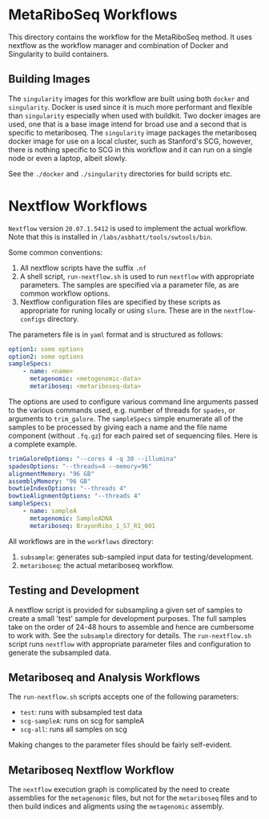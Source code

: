 # MetaRiboSeq Workflows

This directory contains the workflow for the MetaRiboSeq method.
It uses nextflow as the workflow manager and combination of
Docker and Singularity to build containers.

## Building Images

The `singularity` images for this workflow are built using both `docker`
and `singularity`. Docker is used since it is much more performant and
flexible than `singularity` especially when used with buildkit. Two
docker images are used, one that is a base image intend for broad
use and a second that is specific to metariboseq. The `singularity` image
packages the metariboseq docker image for use on a local cluster, such
as Stanford's SCG, however, there is nothing specific to SCG in this
workflow and it can run on a single node or even a laptop, albeit slowly.

See the `./docker` and `./singularity` directories for build scripts etc.

# Nextflow Workflows

`Nextflow` version `20.07.1.5412` is used to implement the actual workflow.
Note that this is installed in `/labs/asbhatt/tools/swtools/bin`.

Some common conventions:

1. All nextflow scripts have the suffix `.nf`
2. A shell script, `run-nextflow.sh` is used to run `nextflow` with
appropriate parameters. The samples are specified via a parameter file,
as are common workflow options.
3. Nextflow configuration files are specified by these scripts as appropriate
for runing locally or using `slurm`. These are in the `nextflow-configs`
directory.

The parameters file is in `yaml` format and is structured as follows:

```yaml
option1: some options
option2: some options
sampleSpecs:
    - name: <name>
      metagenomic: <metogenomic-data>
      metariboseq: <metariboseq-data>
```

The options are used to configure various command line arguments
passed to the various commands used, e.g. number of threads for `spades`,
or arguments to `trim_galore`. The `sampleSpecs` simple enumerate all
of the samples to be processed by giving each a name and the file name
component (without `.fq.gz`) for each paired set of sequencing files.
Here is a complete example.

```yaml
trimGaloreOptions: "--cores 4 -q 30 --illumina"
spadesOptions: "--threads=4 --memory=96"
alignmentMemory: "96 GB"
assemblyMemory: "96 GB"
bowtieIndexOptions: "--threads 4"
bowtieAlignmentOptions: "--threads 4"
sampleSpecs:
    - name: sampleA
      metagenomic: SampleADNA
      metariboseq: BrayonRibo_1_S7_R1_001
```

All workflows are in the `workflows` directory:

1. `subsample`: generates sub-sampled input data for testing/development.
2. `metariboseq`: the actual metariboseq workflow.

## Testing and Development

A nextflow script is provided for subsampling a given set of samples to
create a small 'test' sample for development purposes. The full samples
take on the order of 24-48 hours to assemble and hence are cumbersome
to work with. See the `subsample` directory for details. The `run-nextflow.sh`
script runs `nextflow` with appropriate parameter files and configuration
to generate the subsampled data.

## Metariboseq and Analysis Workflows

The `run-nextflow.sh` scripts accepts one of the following parameters:

- `test`: runs with subsampled test data
- `scg-sampleA`: runs on scg for sampleA
- `scg-all`: runs all samples on scg

Making changes to the parameter files should be fairly self-evident.

## Metariboseq Nextflow Workflow

The `nextflow` execution graph is complicated by the need to create
assemblies for the `metagenomic` files, but not for the `metariboseq`
files and to then build indices and aligments using the `metagenomic`
assembly.
